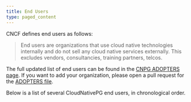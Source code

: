 ```yaml
---
title: End Users
type: paged_content
---
```


CNCF defines end users as follows:

> End users are organizations that use cloud native technologies internally and
> do not sell any cloud native services externally. This excludes vendors,
> consultancies, training partners, telcos.

The full updated list of end users can be found in the
[CNPG ADOPTERS page](https://github.com/cloudnative-pg/cloudnative-pg/blob/main/ADOPTERS.md#cloudnativepg-adopters).
If you want to add your organization, please open a pull request for the
[ADOPTERS file](https://github.com/cloudnative-pg/cloudnative-pg/blob/main/ADOPTERS.md).


Below is a list of several CloudNativePG end users, in chronological order.
